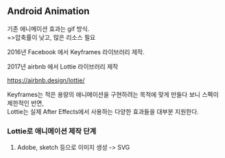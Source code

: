 ## Android Animation

기존 애니메이션 효과는 gif 방식.  
=>압축률이 낮고, 많은 리소스 필요

2016년 Facebook 에서 Keyframes 라이브러리 제작.

2017년 airbnb 에서 Lottie 라이브러리 제작

https://airbnb.design/lottie/

Keyframes는 적은 용량의 애니메이션을 구현하려는 목적에 맞게 만들다 보니 스펙이 제한적인 반면,  
Lottie는 실제 After Effects에서 사용하는 다양한 효과들을 대부분 지원한다.

### Lottie로 애니메이션 제작 단계

1. Adobe, sketch 등으로 이미지 생성 -> SVG 
